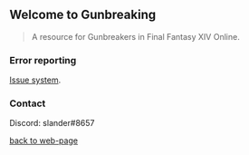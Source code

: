 ## Welcome to Gunbreaking
> A resource for Gunbreakers in Final Fantasy XIV Online.

### Error reporting
[Issue system](https://github.com/slander-man/gunbreaking/issues).


### Contact
Discord: slander#8657

[back to web-page](http://stormearthandlava.com/)
